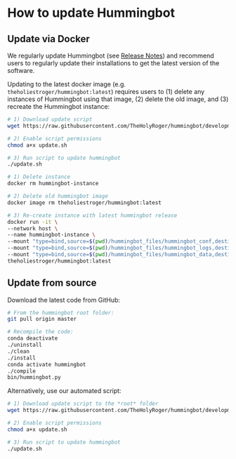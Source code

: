 # How to update Hummingbot

## Update via Docker

We regularly update Hummingbot (see [Release Notes](/release-notes/)) and recommend users to regularly update their installations to get the latest version of the software.  

Updating to the latest docker image (e.g. `theholiestroger/hummingbot:latest`) requires users to (1) delete any instances of Hummingbot using that image, (2) delete the old image, and (3) recreate the Hummingbot instance:

```bash tab="Script"
# 1) Download update script
wget https://raw.githubusercontent.com/TheHolyRoger/hummingbot/development/installation/docker-commands/update.sh

# 2) Enable script permissions
chmod a+x update.sh

# 3) Run script to update hummingbot
./update.sh
```

```bash tab="Detailed Commands"
# 1) Delete instance
docker rm hummingbot-instance

# 2) Delete old hummingbot image
docker image rm theholiestroger/hummingbot:latest

# 3) Re-create instance with latest hummingbot release
docker run -it \
--network host \
--name hummingbot-instance \
--mount "type=bind,source=$(pwd)/hummingbot_files/hummingbot_conf,destination=/conf/" \
--mount "type=bind,source=$(pwd)/hummingbot_files/hummingbot_logs,destination=/logs/" \
--mount "type=bind,source=$(pwd)/hummingbot_files/hummingbot_data,destination=/data/" \
theholiestroger/hummingbot:latest
```


## Update from source

Download the latest code from GitHub:

```bash
# From the hummingbot root folder:
git pull origin master

# Recompile the code:
conda deactivate
./uninstall
./clean
./install
conda activate hummingbot
./compile
bin/hummingbot.py
```

Alternatively, use our automated script:

```bash
# 1) Download update script to the *root* folder
wget https://raw.githubusercontent.com/TheHolyRoger/hummingbot/development/installation/install-from-source/update.sh

# 2) Enable script permissions
chmod a+x update.sh

# 3) Run script to update hummingbot
./update.sh
```
